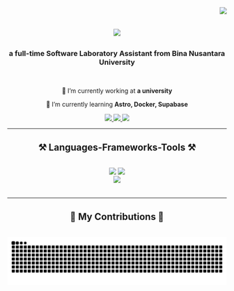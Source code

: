 <img align="right" src="https://visitor-badge.laobi.icu/badge?page_id=jekigates.jekigates" />

<h1 align="center">
    <img src="https://readme-typing-svg.herokuapp.com/?font=Righteous&size=35&center=true&vCenter=true&width=500&height=70&duration=4000&lines=Hi+There!+👋;+I'm+Jeki+Gates!;" />
</h1>

<h3 align="center">a full-time Software Laboratory Assistant from Bina Nusantara University</h3>

<br/>

<div align="center">
 
 🔭 I’m currently working at **a university**
 
 🌱 I’m currently learning **Astro, Docker, Supabase**

 </div>
 
<div align="center"> 
  <a href="mailto:jekigates2004@gmail.com">
    <img src="https://img.shields.io/badge/Gmail-333333?style=for-the-badge&logo=gmail&logoColor=red" />
  </a>
  <a href="https://www.linkedin.com/in/jeki-gates/" target="_blank">
    <img src="https://img.shields.io/badge/LinkedIn-0077B5?style=for-the-badge&logo=linkedin&logoColor=white" target="_blank" />
  </a>
  <a href="https://jekigates.com/" target="_blank">
     <img src="https://img.shields.io/badge/Portfolio-FF5722?style=for-the-badge&logo=todoist&logoColor=white" target="_blank" /> <!-- sqlite, safari, google-chrome are other good icon options -->
  </a>
</div>

 <hr/>
 
<h2 align="center">⚒️ Languages-Frameworks-Tools ⚒️</h2>
<br/>
<div align="center">
    <img src="https://skillicons.dev/icons?i=react,bootstrap,eclipse,html,css,vscode,github,figma,tailwind,git,mongo,astro,kotlin,tauri" />
    <img src="https://skillicons.dev/icons?i=php,javascript,typescript,laravel,firebase,java,nextjs,mysql,docker,jquery,go,python,vite,express,redis" /><br>
    <img src="https://skillicons.dev/icons?i=unity,rust" /><br>
</div>

<br/>
<hr/>

<div align="center">
  <h2>🐍 My Contributions 🐍</h2>
  <br>
  <img alt="snake eating my contributions" src="https://raw.githubusercontent.com/jekigates/jekigates/output/github-contribution-grid-snake.svg" />
  
  <br/><br/><br/>
</div>
